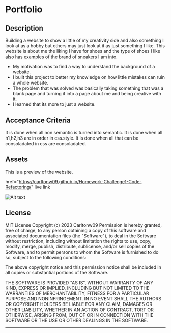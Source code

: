 # Portfolio

## Description

Building a website to show a little of my creativity side and also something I look at as a hobby but others may just look at it as just something I like. This website is about me the liking I have for shoes and the type of shoes I like also has examples of the brand of sneakers I am into.

- My motivation was to find a way to understand the background of a website.
- I built this project to better my knowledge on how little mistakes can ruin a whole website.
- The problem that was solved was basically taking something that was a blank page and turning it into a page about me and being creative with it.
- I learned that its more to just a website.

## Acceptance Criteria

It is done when all non semantic is turned into semantic.
It is done when all h1,h2,h3 are in order in css.style.
It is done when all that can be consoladated in css are consoladated.

## Assets

This is a preview of the website. 

<a>href="https://carltonw09.github.io/Homework-Challenge1-Code-Refactoring/" live link</a>

 ![Alt text](image-3.png)


## License

MIT License
Copyright (c) 2023 Carltonw09
Permission is hereby granted, free of charge, to any person obtaining a copy
of this software and associated documentation files (the "Software"), to deal
in the Software without restriction, including without limitation the rights
to use, copy, modify, merge, publish, distribute, sublicense, and/or sell
copies of the Software, and to permit persons to whom the Software is
furnished to do so, subject to the following conditions:

The above copyright notice and this permission notice shall be included in all
copies or substantial portions of the Software.

THE SOFTWARE IS PROVIDED "AS IS", WITHOUT WARRANTY OF ANY KIND, EXPRESS OR
IMPLIED, INCLUDING BUT NOT LIMITED TO THE WARRANTIES OF MERCHANTABILITY,
FITNESS FOR A PARTICULAR PURPOSE AND NONINFRINGEMENT. IN NO EVENT SHALL THE
AUTHORS OR COPYRIGHT HOLDERS BE LIABLE FOR ANY CLAIM, DAMAGES OR OTHER
LIABILITY, WHETHER IN AN ACTION OF CONTRACT, TORT OR OTHERWISE, ARISING FROM,
OUT OF OR IN CONNECTION WITH THE SOFTWARE OR THE USE OR OTHER DEALINGS IN THE
SOFTWARE.


---
